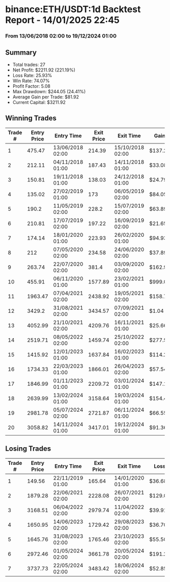 # binance:ETH/USDT:1d Backtest Report - 14/01/2025 22:45
### From 13/06/2018 02:00 to 19/12/2024 01:00

## Summary

- Total trades: 27
- Net Profit: $2211.92 (221.19%)
- Loss Rate: 25.93%
- Win Rate: 74.07%
- Profit Factor: 5.08
- Max Drawdown: $244.05 (24.41%)
- Average Gain per Trade: $81.92
- Current Capital: $3211.92

## Winning Trades

| Trade # | Entry Price | Entry Time | Exit Price | Exit Time | Gain |
|---------|-------------|------------|------------|-----------|------|
| 1 | 475.47 | 13/06/2018 02:00 | 214.39 | 15/10/2018 02:00 | $137.27 |
| 2 | 212.11 | 04/11/2018 01:00 | 187.43 | 14/11/2018 01:00 | $33.08 |
| 3 | 150.81 | 19/11/2018 01:00 | 138.03 | 24/12/2018 01:00 | $24.79 |
| 4 | 135.02 | 27/02/2019 01:00 | 173 | 06/05/2019 02:00 | $84.05 |
| 5 | 190.2 | 11/05/2019 02:00 | 228.2 | 15/07/2019 02:00 | $63.89 |
| 6 | 210.81 | 17/07/2019 02:00 | 197.22 | 16/09/2019 02:00 | $21.65 |
| 7 | 174.14 | 18/01/2020 01:00 | 223.93 | 26/02/2020 01:00 | $94.93 |
| 8 | 212 | 07/05/2020 02:00 | 234.58 | 24/06/2020 02:00 | $37.89 |
| 9 | 263.74 | 22/07/2020 02:00 | 381.4 | 03/09/2020 02:00 | $162.93 |
| 10 | 455.91 | 06/11/2020 01:00 | 1577.89 | 23/02/2021 01:00 | $999.03 |
| 11 | 1963.47 | 07/04/2021 02:00 | 2438.92 | 19/05/2021 02:00 | $158.78 |
| 12 | 3429.2 | 31/08/2021 02:00 | 3434.57 | 07/09/2021 02:00 | $1.04 |
| 13 | 4052.99 | 21/10/2021 02:00 | 4209.76 | 16/11/2021 01:00 | $25.66 |
| 14 | 2519.71 | 08/05/2022 02:00 | 1459.74 | 25/10/2022 02:00 | $277.57 |
| 15 | 1415.92 | 12/01/2023 01:00 | 1637.84 | 16/02/2023 01:00 | $114.29 |
| 16 | 1734.33 | 22/03/2023 01:00 | 1866.01 | 26/04/2023 02:00 | $57.54 |
| 17 | 1846.99 | 01/11/2023 01:00 | 2209.72 | 03/01/2024 01:00 | $147.12 |
| 18 | 2639.99 | 13/02/2024 01:00 | 3158.64 | 19/03/2024 01:00 | $154.40 |
| 19 | 2981.78 | 05/07/2024 02:00 | 2721.87 | 06/11/2024 01:00 | $66.55 |
| 20 | 3058.82 | 14/11/2024 01:00 | 3417.01 | 19/12/2024 01:00 | $91.36 |


## Losing Trades

| Trade # | Entry Price | Entry Time | Exit Price | Exit Time | Loss |
|---------|-------------|------------|------------|-----------|------|
| 1 | 149.56 | 22/11/2019 01:00 | 165.64 | 14/01/2020 01:00 | $36.68 |
| 2 | 1879.28 | 22/06/2021 02:00 | 2228.08 | 26/07/2021 02:00 | $129.07 |
| 3 | 3168.51 | 06/04/2022 02:00 | 2979.74 | 11/04/2022 02:00 | $39.91 |
| 4 | 1650.95 | 14/06/2023 02:00 | 1729.42 | 29/08/2023 02:00 | $36.70 |
| 5 | 1645.76 | 31/08/2023 02:00 | 1765.46 | 23/10/2023 02:00 | $55.50 |
| 6 | 2972.46 | 01/05/2024 02:00 | 3661.78 | 20/05/2024 02:00 | $191.21 |
| 7 | 3737.73 | 22/05/2024 02:00 | 3483.42 | 18/06/2024 02:00 | $52.85 |
